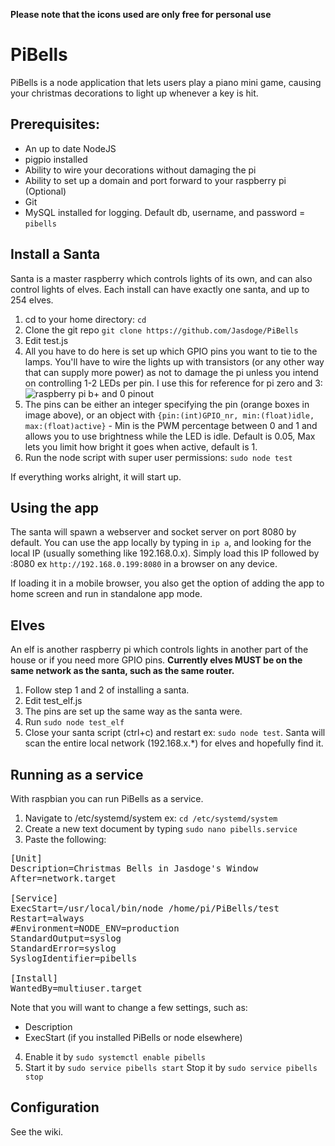 **Please note that the icons used are only free for personal use**

# PiBells

PiBells is a node application that lets users play a piano mini game, causing your christmas decorations to light up whenever a key is hit.

## Prerequisites:

* An up to date NodeJS
* pigpio installed
* Ability to wire your decorations without damaging the pi
* Ability to set up a domain and port forward to your raspberry pi (Optional)
* Git
* MySQL installed for logging. Default db, username, and password = `pibells`


## Install a Santa

Santa is a master raspberry which controls lights of its own, and can also control lights of elves. Each install can have exactly one santa, and up to 254 elves.

1. cd to your home directory: `cd`
2. Clone the git repo `git clone https://github.com/Jasdoge/PiBells`
3. Edit test.js
4. All you have to do here is set up which GPIO pins you want to tie to the lamps. You'll have to wire the lights up with transistors (or any other way that can supply more power) as not to damage the pi unless you intend on controlling 1-2 LEDs per pin. I use this for reference for pi zero and 3: 
![raspberry pi b+ and 0 pinout](https://docs.microsoft.com/en-us/windows/iot-core/media/pinmappingsrpi/rp2_pinout.png)
5. The pins can be either an integer specifying the pin (orange boxes in image above), or an object with `{pin:(int)GPIO_nr, min:(float)idle, max:(float)active}` - Min is the PWM percentage between 0 and 1 and allows you to use brightness while the LED is idle. Default is 0.05, Max lets you limit how bright it goes when active, default is 1.
6. Run the node script with super user permissions: `sudo node test`

If everything works alright, it will start up.

## Using the app

The santa will spawn a webserver and socket server on port 8080 by default. You can use the app locally by typing in `ip a`, and looking for the local IP (usually something like 192.168.0.x). Simply load this IP followed by :8080 ex `http://192.168.0.199:8080` in a browser on any device. 

If loading it in a mobile browser, you also get the option of adding the app to home screen and run in standalone app mode.

## Elves

An elf is another raspberry pi which controls lights in another part of the house or if you need more GPIO pins. **Currently elves MUST be on the same network as the santa, such as the same router.**

1. Follow step 1 and 2 of installing a santa.
2. Edit test_elf.js
3. The pins are set up the same way as the santa were.
4. Run `sudo node test_elf`
5. Close your santa script (ctrl+c) and restart ex: `sudo node test`. Santa will scan the entire local network (192.168.x.\*) for elves and hopefully find it.

## Running as a service

With raspbian you can run PiBells as a service. 
1. Navigate to /etc/systemd/system ex: `cd /etc/systemd/system` 
2. Create a new text document by typing `sudo nano pibells.service`
3. Paste the following:
<pre>
[Unit]
Description=Christmas Bells in Jasdoge's Window
After=network.target

[Service]
ExecStart=/usr/local/bin/node /home/pi/PiBells/test
Restart=always
#Environment=NODE_ENV=production
StandardOutput=syslog
StandardError=syslog
SyslogIdentifier=pibells

[Install]
WantedBy=multiuser.target
</pre>
Note that you will want to change a few settings, such as:
* Description
* ExecStart (if you installed PiBells or node elsewhere)

4. Enable it by `sudo systemctl enable pibells`
5. Start it by `sudo service pibells start`
Stop it by `sudo service pibells stop`

## Configuration
See the wiki.
